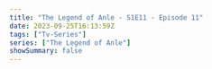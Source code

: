 ```yaml
---
title: "The Legend of Anle - S1E11 - Episode 11"
date: 2023-09-25T16:13:59Z
tags: ["Tv-Series"]
series: ["The Legend of Anle"]
showSummary: false
---
```


  <mux-player stream-type="on-demand"
  src="https://kp3d-my.sharepoint.com/personal/ryoo_kp3d_onmicrosoft_com/_layouts/15/download.aspx?share=EXhSU9H6tcJNobGadbCVo0YB0ll6TqF57eLOhg008gW2VQ" metadata-video-title="The Legend of Anle - S1E11 - Episode 11" prefer-playback="mse" controls>
  </mux-player>
  
  
  <script src="https://cdn.jsdelivr.net/npm/@mux/mux-player"></script>
   <script id="fadprs2o7pIekwp3LoE3902X2Y8JkaohsrYzep3Kg31Y" type="application/ld+json">
  
 {
  "@context": "https://schema.org/",
  "@type": "VideoObject",
  "name": "The Legend of Anle - S1E11 - Episode 11",
  "contentUrl": "https://stream.mux.com/fadprs2o7pIekwp3LoE3902X2Y8JkaohsrYzep3Kg31Y.m3u8",
  "thumbnailUrl": "https://www.themoviedb.org/t/p/original/7RXAXlmPqCY88xRjNQ88vhAF9GU.jpg?width=314&fit_mode=preserve&time=25",
  "uploadDate": "2023-09-25T16:13:59Z",
}

</script>
